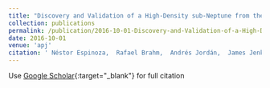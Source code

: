 ```yaml
---
title: "Discovery and Validation of a High-Density sub-Neptune from the K2 Mission"
collection: publications
permalink: /publication/2016-10-01-Discovery-and-Validation-of-a-High-Density-sub-Neptune-from-the-K2-Mission
date: 2016-10-01
venue: 'apj'
citation: ' Néstor Espinoza,  Rafael Brahm,  Andrés Jordán,  James Jenkins,  Felipe Rojas,  Paula Jofré,  Thomas Mädler,  Markus Rabus,  Julio Chanamé,  Blake Pantoja,  Maritza Soto,  Katie Morzinski,  Jared Males,  Kimberly Ward-Duong,  Laird Close, &quot;Discovery and Validation of a High-Density sub-Neptune from the K2 Mission.&quot; apj, 2016.'
---
```

Use [Google Scholar](https://scholar.google.com/scholar?q=Discovery+and+Validation+of+a+High+Density+sub+Neptune+from+the+K2+Mission){:target="_blank"} for full citation